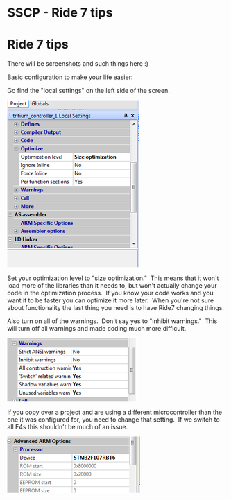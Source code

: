 # SSCP - Ride 7 tips

# Ride 7 tips

There will be screenshots and such things here :)

Basic configuration to make your life easier:

Go find the "local settings" on the left side of the screen.

![](../../../../../assets/image_8513230fa6.png)

Set your optimization level to "size optimization."  This means that it won't load more of the libraries than it needs to, but won't actually change your code in the optimization process.  If you know your code works and you want it to be faster you can optimize it more later.  When you're not sure about functionality the last thing you need is to have Ride7 changing things.

Also turn on all of the warnings.  Don't say yes to "inhibit warnings."  This will turn off all warnings and made coding much more difficult.

![](../../../../../assets/image_85b280c0f5.png)

If you copy over a project and are using a different microcontroller than the one it was configured for, you need to change that setting.  If we switch to all F4s this shouldn't be much of an issue.

![](../../../../../assets/image_39f7cf0338.png)

